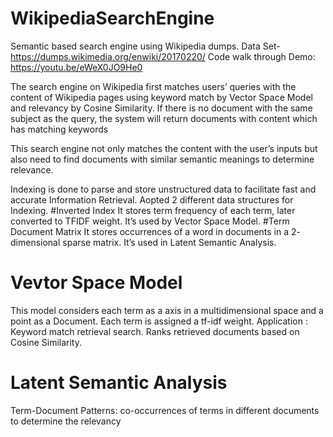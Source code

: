 # WikipediaSearchEngine
Semantic based search engine using Wikipedia dumps.
Data Set- https://dumps.wikimedia.org/enwiki/20170220/
Code walk through Demo: https://youtu.be/eWeX0JO9He0

The search engine on Wikipedia first matches users’ queries with the content of
Wikipedia pages using keyword match by Vector Space Model and relevancy by Cosine Similarity. If there is no document with the same subject as the query, the system
will return documents with content which has matching keywords

This search engine  not only matches the content with the
user’s inputs but also need to find documents with similar semantic meanings to determine
relevance.

Indexing is done to parse and store unstructured data to facilitate fast and accurate Information Retrieval.
Aopted 2 different data structures for Indexing.
#Inverted Index
  It stores term frequency of each term, later converted to TFIDF weight.
  It’s used by Vector Space Model. 
#Term Document Matrix
  It stores occurrences of a word in documents in a 2- dimensional sparse matrix.
  It’s used in Latent Semantic Analysis.
  
# Vevtor Space Model 
 This model considers each term as a axis in a multidimensional space and a point as a Document.
  Each term is assigned a tf-idf weight.
  Application :
    Keyword match retrieval search.
    Ranks retrieved documents based on Cosine Similarity.
# Latent Semantic Analysis 
  Term-Document Patterns:
    co-occurrences of terms in different documents to determine the relevancy 
